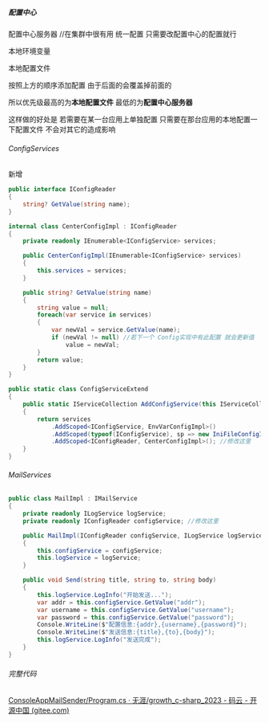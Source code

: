 ##### 配置中心

配置中心服务器	//在集群中很有用   统一配置  只需要改配置中心的配置就行

本地环境变量

本地配置文件



按照上方的顺序添加配置  由于后面的会覆盖掉前面的

所以优先级最高的为**本地配置文件**   最低的为**配置中心服务器**

这样做的好处是 若需要在某一台应用上单独配置  只需要在那台应用的本地配置一下配置文件  不会对其它的造成影响

###### ConfigServices

新增

```c#
public interface IConfigReader
{
    string? GetValue(string name);
}

internal class CenterConfigImpl : IConfigReader
{
    private readonly IEnumerable<IConfigService> services;

    public CenterConfigImpl(IEnumerable<IConfigService> services)
    {
        this.services = services;
    }

    public string? GetValue(string name)
    {
        string value = null;
        foreach(var service in services)
        {
            var newVal = service.GetValue(name);
            if (newVal != null) //若下一个 Config实现中有此配置 就会更新值   越后面注册的配置优先级越高
                value = newVal;
        }
        return value;
    }
}
```

```c#
public static class ConfigServiceExtend
{
    public static IServiceCollection AddConfigService(this IServiceCollection services,string filename)
    {
        return services
            .AddScoped<IConfigService, EnvVarConfigImpl>()
            .AddScoped(typeof(IConfigService), sp => new IniFileConfigImpl() { FilePath = filename })
            .AddScoped<IConfigReader, CenterConfigImpl>(); //修改这里
    }
}
```



###### MailServices

```c#
public class MailImpl : IMailService
{
    private readonly ILogService logService;
    private readonly IConfigReader configService; //修改这里

    public MailImpl(IConfigReader configService, ILogService logService)
    {
        this.configService = configService;
        this.logService = logService;
    }

    public void Send(string title, string to, string body)
    {
        this.logService.LogInfo("开始发送...");
        var addr = this.configService.GetValue("addr");
        var username = this.configService.GetValue("username");
        var password = this.configService.GetValue("password");
        Console.WriteLine($"配置信息:{addr},{username},{password}");
        Console.WriteLine($"发送信息:{title},{to},{body}");
        this.logService.LogInfo("发送完成");
    }
}
```



###### 完整代码

[ConsoleAppMailSender/Program.cs · 无涯/growth_c-sharp_2023 - 码云 - 开源中国 (gitee.com)](https://gitee.com/giteemxl/growth_c-sharp_2023/blob/master/ConsoleAppMailSender/Program.cs)
